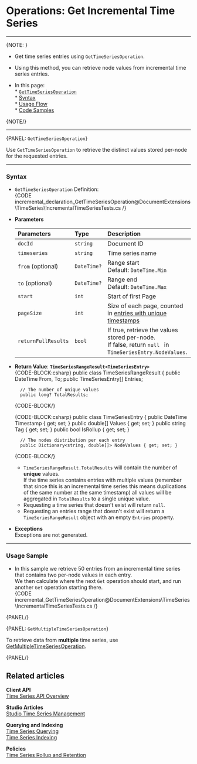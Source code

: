 ﻿# Operations: Get Incremental Time Series

---

{NOTE: }

* Get time series entries using `GetTimeSeriesOperation`.  
* Using this method, you can retrieve node values from incremental time series entries.  

* In this page:  
      * [`GetTimeSeriesOperation`](../../../../../document-extensions/timeseries/incremental-time-series/client-api/operations/get#gettimeseriesoperation)  
         * [Syntax](../../../../../document-extensions/timeseries/incremental-time-series/client-api/operations/get#syntax)  
         * [Usage Flow](../../../../../document-extensions/timeseries/incremental-time-series/client-api/operations/get#usage-flow)  
         * [Code Samples](../../../../../document-extensions/timeseries/incremental-time-series/client-api/operations/get#usage-sample)  

{NOTE/}

---

{PANEL: `GetTimeSeriesOperation`}

Use `GetTimeSeriesOperation` to retrieve the distinct values stored per-node for the requested entries.  

---

### Syntax

* `GetTimeSeriesOperation` Definition:  
  {CODE incremental_declaration_GetTimeSeriesOperation@DocumentExtensions\TimeSeries\IncrementalTimeSeriesTests.cs /}

* **Parameters**  

    | Parameters | Type | Description |
    |:-------------|:-------------|:-------------|
    | `docId` | `string` | Document ID |
    | `timeseries` | `string` | Time series name |
    | `from` (optional) | `DateTime?` | Range start  <br> Default: `DateTime.Min` ||
    | `to` (optional) | `DateTime?` | Range end  <br> Default: `DateTime.Max` ||
    | `start` | `int` | Start of first Page |
    | `pageSize` | `int` | Size of each page, counted in [entries with unique timestamps](../../../../../document-extensions/timeseries/incremental-time-series/overview#incremental-time-series-structure) |
    | `returnFullResults` | `bool` | If true, retrieve the values stored per-node. <br> If false, return `null ` in `TimeSeriesEntry.NodeValues`. |
     

* **Return Value**: **`TimeSeriesRangeResult<TimeSeriesEntry>`**  
  {CODE-BLOCK:csharp}
public class TimeSeriesRangeResult 
    {
        public DateTime From, To;
        public TimeSeriesEntry[] Entries;
        
        // The number of unique values
        public long? TotalResults; 
        
    {CODE-BLOCK/}

    {CODE-BLOCK:csharp}
public class TimeSeriesEntry 
    {
        public DateTime Timestamp { get; set; }
        public double[] Values { get; set; }
        public string Tag { get; set; }
        public bool IsRollup { get; set; }
        
        // The nodes distribution per each entry
        public Dictionary<string, double[]> NodeValues { get; set; } 
    {CODE-BLOCK/}

     * `TimeSeriesRangeResult.TotalResults` will contain the number of **unique** values.  
       If the time series contains entries with multiple values (remember 
       that since this is an incremental time series this means duplications 
       of the same number at the same timestamp) all values will be aggregated 
       in `TotalResults` to a single unique value.  
     * Requesting a time series that doesn't exist will return `null`.  
     * Requesting an entries range that doesn't exist will return a `TimeSeriesRangeResult` object 
       with an empty `Entries` property.  
 
* **Exceptions**  
  Exceptions are not generated.  

---

### Usage Sample

* In this sample we retrieve 50 entries from an incremental time series that contains 
  two per-node values in each entry.  
  We then calculate where the next `Get` operation should start, and run another `Get` 
  operation starting there.  
  {CODE incremental_GetTimeSeriesOperation@DocumentExtensions\TimeSeries\IncrementalTimeSeriesTests.cs /}  

{PANEL/}

{PANEL: `GetMultipleTimeSeriesOperation`}

To retrieve data from **multiple** time series, 
use [GetMultipleTimeSeriesOperation](../../../../../document-extensions/timeseries/client-api/operations/get#getmultipletimeseriesoperation).  

{PANEL/}

## Related articles

**Client API**  
[Time Series API Overview](../../../../../document-extensions/timeseries/client-api/overview)  

**Studio Articles**  
[Studio Time Series Management](../../../../../studio/database/document-extensions/time-series)  

**Querying and Indexing**  
[Time Series Querying](../../../../../document-extensions/timeseries/querying/overview-and-syntax)  
[Time Series Indexing](../../../../../document-extensions/timeseries/indexing)  

**Policies**  
[Time Series Rollup and Retention](../../../../../document-extensions/timeseries/rollup-and-retention)  
